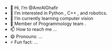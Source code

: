 - 👋 Hi, I’m @AmrAlGhafir
- 👀 I’m interested in Python , C++ , and robotics.
- 🌱 I’m currently learning computer vision
- 💞️ Member of Programmology team .
- 📫 How to reach me ...
- 😄 Pronouns: ...
- ⚡ Fun fact: ...

<!---
AmrAlGhafir/AmrAlGhafir is a ✨ special ✨ repository because its `README.md` (this file) appears on your GitHub profile.
You can click the Preview link to take a look at your changes.
--->
